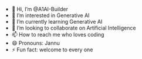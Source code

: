- 👋 Hi, I’m @A1AI-Builder
- 👀 I’m interested in Generative AI
- 🌱 I’m currently learning Generative AI
- 💞️ I’m looking to collaborate on Artificial Intelligence
- 📫 How to reach me who loves coding
- 😄 Pronouns: Jannu
- ⚡ Fun fact: welcome to every one

<!---
A1AI-Builder/A1AI-Builder is a ✨ special ✨ repository because its `README.md` (this file) appears on your GitHub profile.
You can click the Preview link to take a look at your changes.
--->
